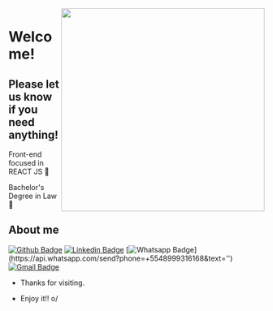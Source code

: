 <img align="right" width="400" height="400" src="https://media1.giphy.com/media/3oKIPnAiaMCws8nOsE/giphy.gif?cid=ecf05e47tjgw2eacoqfrsxo5ti9jqpymkgreyp7k454gafpz&rid=giphy.gif&ct=g">
 
# Welcome!
 
## Please let us know if you need anything!
 Front-end focused in REACT JS 🤖
 
 Bachelor's Degree in Law 📕
 
## About me 
[![Github Badge](https://img.shields.io/badge/-Github-000?style=flat-square&logo=Github&logoColor=white&link=https://github.com/renaanpio)](https://github.com/renaanpio)
[![Linkedin Badge](https://img.shields.io/badge/-LinkedIn-blue?style=flat-square&logo=Linkedin&logoColor=white&link=https://www.linkedin.com/in/renaanpio/)](https://www.linkedin.com/in/renaanpio/)
[![Whatsapp Badge](https://img.shields.io/badge/-Whatsapp-4CA143?style=flat-square&labelColor=4CA143&logo=whatsapp&logoColor=white&link=https://api.whatsapp.com/send?phone=+5548999316168&text='')](https://api.whatsapp.com/send?phone=+5548999316168&text='')
[![Gmail Badge](https://img.shields.io/badge/-Gmail-c14438?style=flat-square&logo=Gmail&logoColor=white&link=mailto:seu_email)](mailto:renanps1@hotmail.com)
 
- Thanks for visiting. 
 
- Enjoy it!! o/
